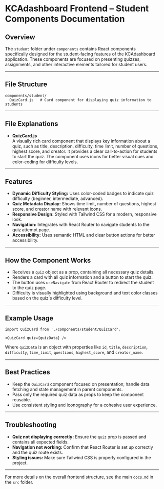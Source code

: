 
# KCAdashboard Frontend – Student Components Documentation

## Overview

The `student` folder under `components` contains React components specifically designed for the student-facing features of the KCAdashboard application. These components are focused on presenting quizzes, assignments, and other interactive elements tailored for student users.

---

## File Structure

```
components/student/
  QuizCard.js   # Card component for displaying quiz information to students
```

---

## File Explanations

- **QuizCard.js**  
  A visually rich card component that displays key information about a quiz, such as title, description, difficulty, time limit, number of questions, highest score, and creator. It provides a clear call-to-action for students to start the quiz. The component uses icons for better visual cues and color-coding for difficulty levels.

---

## Features

- **Dynamic Difficulty Styling:** Uses color-coded badges to indicate quiz difficulty (beginner, intermediate, advanced).
- **Quiz Metadata Display:** Shows time limit, number of questions, highest score, and creator name with relevant icons.
- **Responsive Design:** Styled with Tailwind CSS for a modern, responsive look.
- **Navigation:** Integrates with React Router to navigate students to the quiz attempt page.
- **Accessibility:** Uses semantic HTML and clear button actions for better accessibility.

---

## How the Component Works

- Receives a `quiz` object as a prop, containing all necessary quiz details.
- Renders a card with all quiz information and a button to start the quiz.
- The button uses `useNavigate` from React Router to redirect the student to the quiz page.
- Difficulty is visually highlighted using background and text color classes based on the quiz's difficulty level.

---

## Example Usage

```
import QuizCard from './components/student/QuizCard';

<QuizCard quiz={quizData} />
```

Where `quizData` is an object with properties like `id`, `title`, `description`, `difficulty`, `time_limit`, `questions`, `highest_score`, and `creator_name`.

---

## Best Practices

- Keep the `QuizCard` component focused on presentation; handle data fetching and state management in parent components.
- Pass only the required quiz data as props to keep the component reusable.
- Use consistent styling and iconography for a cohesive user experience.

---

## Troubleshooting

- **Quiz not displaying correctly:** Ensure the `quiz` prop is passed and contains all expected fields.
- **Navigation not working:** Confirm that React Router is set up correctly and the quiz route exists.
- **Styling issues:** Make sure Tailwind CSS is properly configured in the project.

---

For more details on the overall frontend structure, see the main `docs.md` in the `src` folder.
